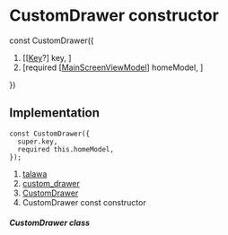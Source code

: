 
<div>

# CustomDrawer constructor

</div>


const CustomDrawer({

1.  [[[Key](https://api.flutter.dev/flutter/foundation/Key-class.html)?]
    key, ]
2.  [required
    [[MainScreenViewModel](../../view_model_main_screen_view_model/MainScreenViewModel-class.html)]
    homeModel, ]

})



## Implementation

``` language-dart
const CustomDrawer({
  super.key,
  required this.homeModel,
});
```







1.  [talawa](../../index.html)
2.  [custom_drawer](../../widgets_custom_drawer/)
3.  [CustomDrawer](../../widgets_custom_drawer/CustomDrawer-class.html)
4.  CustomDrawer const constructor

##### CustomDrawer class







